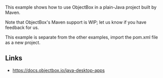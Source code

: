 This example shows how to use ObjectBox in a plain-Java project built by Maven.

Note that ObjectBox's Maven support is WIP; let us know if you have feedback for us.

This example is separate from the other examples, import the pom.xml file as a new project. 

## Links
* https://docs.objectbox.io/java-desktop-apps
